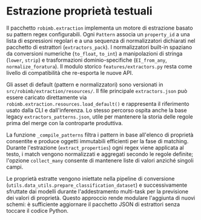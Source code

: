 # Estrazione proprietà testuali

Il pacchetto `robimb.extraction` implementa un motore di estrazione basato su pattern regex configurabili. Ogni `Pattern` associa un `property_id` a una lista di espressioni regolari e a una sequenza di normalizzatori dichiarati nel pacchetto di estrattori (`extractors_pack`). I normalizzatori built-in spaziano da conversioni numeriche (`to_float`, `to_int`) a manipolazioni di stringa (`lower`, `strip`) e trasformazioni dominio-specifiche (`EI_from_any`, `normalize_foratura`). Il modulo storico `features/extractors.py` resta come livello di compatibilità che re-esporta le nuove API.

Gli asset di default (pattern e normalizzatori) sono versionati in `src/robimb/extraction/resources/`. Il file principale `extractors.json` può essere caricato direttamente via `robimb.extraction.resources.load_default()` e rappresenta il riferimento usato dalla CLI e dall'inferenza. Lo stesso percorso ospita anche la base legacy `extractors_patterns.json`, utile per mantenere la storia delle regole prima del merge con la controparte produttiva.

La funzione `_compile_patterns` filtra i pattern in base all'elenco di proprietà consentite e produce oggetti immutabili efficienti per la fase di matching. Durante l'estrazione (`extract_properties`) ogni regex viene applicata al testo, i match vengono normalizzati e aggregati secondo le regole definite; l'opzione `collect_many` consente di mantenere liste di valori anziché singoli campi.

Le proprietà estratte vengono iniettate nella pipeline di conversione (`utils.data_utils.prepare_classification_dataset`) e successivamente sfruttate dai modelli durante l'addestramento multi-task per la previsione dei valori di proprietà. Questo approccio rende modulare l'aggiunta di nuovi schemi: è sufficiente aggiornare il pacchetto JSON di estrattori senza toccare il codice Python.

